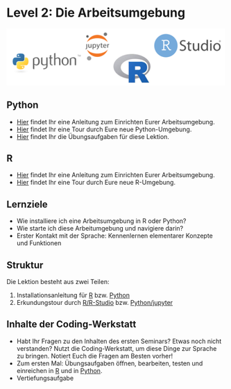 
# Level 2: Die Arbeitsumgebung

![img](img/r_python.png)

## Python

- [Hier](python/README.md) findet Ihr eine Anleitung zum Einrichten Eurer Arbeitsumgebung.
- [Hier](python/tour-de-python.html) findet Ihr eine Tour durch Eure neue Python-Umgebung.
- [Hier](python/exercises02.html) findet Ihr die Übungsaufgaben für diese Lektion.

## R

- [Hier](R/R_Arbeitsumgebung.html) findet Ihr eine Anleitung zum Einrichten Eurer Arbeitsumgebung.
- [Hier](R/R_kundungstour.html) findet Ihr eine Tour durch Eure neue R-Umgebung.

## Lernziele

- Wie installiere ich eine Arbeitsumgebung in R oder Python?
- Wie starte ich diese Arbeitumgebung und navigiere darin?
- Erster Kontakt mit der Sprache: Kennenlernen elementarer Konzepte und Funktionen

## Struktur

Die Lektion besteht aus zwei Teilen:

1. Installationsanleitung für [R](R/R_Arbeitsumgebung.html) bzw. [Python](python/README.md)
2. Erkundungstour durch [R/R-Studio](R/R_kundungstour.html) bzw. [Python/jupyter](python/tour-de-python.html)

## Inhalte der Coding-Werkstatt

- Habt Ihr Fragen zu den Inhalten des ersten Seminars? Etwas noch nicht verstanden?
Nutzt die Coding-Werkstatt, um diese Dinge zur Sprache zu bringen. Notiert Euch die
Fragen am Besten vorher!
- Zum ersten Mal: Übungsaufgaben öffnen, bearbeiten, testen und einreichen 
in [R]() und in [Python](python/exercises02.html).
- Vertiefungsaufgabe
